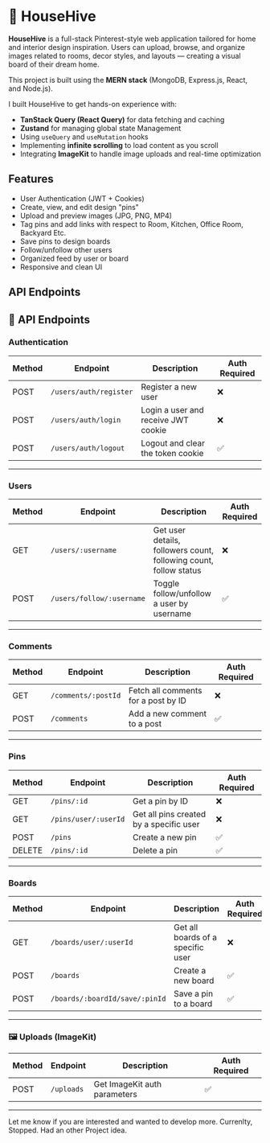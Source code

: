 # 🏡 HouseHive

**HouseHive** is a full-stack Pinterest-style web application tailored for home and interior design inspiration. Users can upload, browse, and organize images related to rooms, decor styles, and layouts — creating a visual board of their dream home. 

This project is built using the **MERN stack** (MongoDB, Express.js, React, and Node.js).

I built HouseHive to get hands-on experience with:
- **TanStack Query (React Query)** for data fetching and caching
- **Zustand** for managing global state Management
- Using `useQuery` and `useMutation` hooks
- Implementing **infinite scrolling** to load content as you scroll
- Integrating **ImageKit** to handle image uploads and real-time optimization


## Features

- User Authentication (JWT + Cookies)
- Create, view, and edit design "pins"
- Upload and preview images (JPG, PNG, MP4)
- Tag pins and add links with respect to Room, Kitchen, Office Room, Backyard Etc.
- Save pins to design boards
- Follow/unfollow other users
- Organized feed by user or board
- Responsive and clean UI


## API Endpoints 

## 📡 API Endpoints

### Authentication

| Method | Endpoint                 | Description                                      | Auth Required |
|--------|--------------------------|--------------------------------------------------|---------------|
| POST   | `/users/auth/register`   | Register a new user                              | ❌            |
| POST   | `/users/auth/login`      | Login a user and receive JWT cookie              | ❌            |
| POST   | `/users/auth/logout`     | Logout and clear the token cookie                | ✅            |

---

### Users

| Method | Endpoint                    | Description                                                 | Auth Required |
|--------|-----------------------------|-------------------------------------------------------------|---------------|
| GET    | `/users/:username`          | Get user details, followers count, following count, follow status | ❌        |
| POST   | `/users/follow/:username`   | Toggle follow/unfollow a user by username                   | ✅            |

---

### Comments

| Method | Endpoint                  | Description                                     | Auth Required |
|--------|---------------------------|-------------------------------------------------|---------------|
| GET    | `/comments/:postId`       | Fetch all comments for a post by ID            | ❌            |
| POST   | `/comments`               | Add a new comment to a post                     | ✅            |

---

### Pins

| Method | Endpoint                  | Description                                     | Auth Required |
|--------|---------------------------|-------------------------------------------------|---------------|
| GET    | `/pins/:id`               | Get a pin by ID                                 | ❌            |
| GET    | `/pins/user/:userId`      | Get all pins created by a specific user         | ❌            |
| POST   | `/pins`                   | Create a new pin                                | ✅            |
| DELETE | `/pins/:id`               | Delete a pin                                    | ✅            |

---

### Boards

| Method | Endpoint                     | Description                                | Auth Required |
|--------|------------------------------|--------------------------------------------|---------------|
| GET    | `/boards/user/:userId`       | Get all boards of a specific user          | ❌            |
| POST   | `/boards`                    | Create a new board                         | ✅            |
| POST   | `/boards/:boardId/save/:pinId` | Save a pin to a board                    | ✅            |

---

### 🖼️ Uploads (ImageKit)

| Method | Endpoint              | Description                   | Auth Required |
|--------|-----------------------|-------------------------------|---------------|
| POST   | `/uploads`            | Get ImageKit auth parameters  | ✅            |

---

Let me know if you are interested and wanted to develop more. Currenlty, Stopped. Had an other Project idea. 
